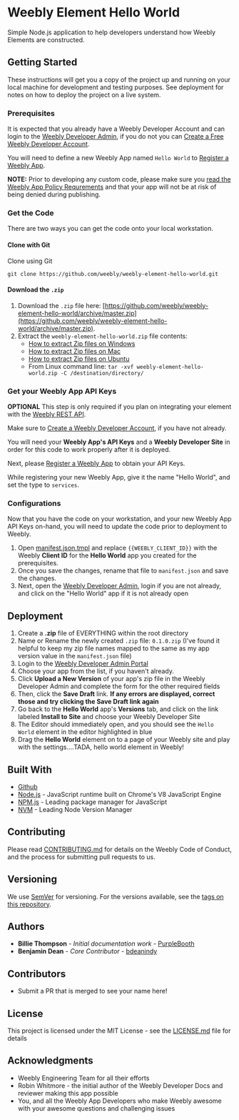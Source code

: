 # Weebly Element Hello World 

Simple Node.js application to help developers understand how Weebly Elements are constructed.

## Getting Started

These instructions will get you a copy of the project up and running on your local machine for development and testing purposes.
See deployment for notes on how to deploy the project on a live system.

### Prerequisites

It is expected that you already have a Weebly Developer Account and can login to the [Weebly Developer Admin](https://www.weebly.com/developer-admin/), if you do not you can [Create a Free Weebly Developer Account](https://dev.weebly.com/create-a-developer-account.html).

You will need to define a new Weebly App named `Hello World` to [Register a Weebly App](https://dev.weebly.com/register-your-app.html).

**NOTE:** Prior to developing any custom code, please make sure you [read the Weebly App Policy Requrements](https://dev.weebly.com/app-policy-requirements.html) and that your app will not be at risk of being denied during publishing.

### Get the Code

There are two ways you can get the code onto your local workstation.

#### Clone with Git

Clone using Git

```
git clone https://github.com/weebly/weebly-element-hello-world.git
```

#### Download the `.zip`

1. Download the `.zip` file here: [https://github.com/weebly/weebly-element-hello-world/archive/master.zip](https://github.com/weebly/weebly-element-hello-world/archive/master.zip).
2. Extract the `weebly-element-hello-world.zip` file contents:
    * [How to extract Zip files on Windows](https://support.microsoft.com/en-us/help/14200/windows-compress-uncompress-zip-files)
    * [How to extract Zip files on Mac](https://support.apple.com/kb/PH25411?locale=en_US)
    * [How to extract Zip files on Ubuntu](https://askubuntu.com/questions/86849/how-to-unzip-a-zip-file-from-the-terminal)
    * From Linux command line: `tar -xvf weebly-element-hello-world.zip -C /destination/directory/`

### Get your Weebly App API Keys

**OPTIONAL** This step is only required if you plan on integrating your element with the [Weebly REST API](https://dev.weebly.com/about-rest-apis.html).

Make sure to [Create a Weebly Developer Account](https://dev.weebly.com/create-a-developer-account.html), if you have not already.

You will need your **Weebly App's API Keys** and a **Weebly Developer Site** in order for this code to work properly after it is deployed.

Next, please [Register a Weebly App](https://dev.weebly.com/register-your-app.html) to obtain your API Keys.

While registering your new Weebly App, give it the name "Hello World", and set the type to `services`.

### Configurations

Now that you have the code on your workstation, and your new Weebly App API Keys on-hand, you will need to update the code prior to deployment to Weebly.

1. Open [manifest.json.tmpl](/manifest.json.tmpl) and replace `{{WEEBLY_CLIENT_ID}}` with the Weebly **Client ID** for the **Hello World** app you created for the prerequisites.
2. Once you save the changes, rename that file to `manifest.json` and save the changes.
3. Next, open the [Weebly Developer Admin](https://www.weebly.com/developer-admin), login if you are not already, and click on the "Hello World" app if it is not already open

## Deployment

1. Create a **.zip** file of EVERYTHING within the root directory
2. Name or Rename the newly created `.zip` file: `0.1.0.zip` (I've found it helpful to keep my zip file names mapped to the same as my app version value in the `manifest.json` file)
3. Login to the [Weebly Developer Admin Portal](https://www.weebly.com/developer-admin/)
4. Choose your app from the list, if you haven't already.
5. Click **Upload a New Version** of your app's zip file in the Weebly Developer Admin and complete the form for the other required fields
6. Then, click the **Save Draft** link. __If any errors are displayed, correct those and try clicking the **Save Draft** link again__
7. Go back to the **Hello World** app's **Versions** tab, and click on the link labeled **Install to Site** and choose your Weebly Developer Site
8. The Editor should immediately open, and you should see the `Hello World` element in the editor highlighted in blue
9. Drag the **Hello World** element on to a page of your Weebly site and play with the settings....TADA, hello world element in Weebly!

## Built With

* [Github](https://github.com)
* [Node.js](https://maven.apache.org/) - JavaScript runtime built on Chrome's V8 JavaScript Engine
* [NPM.js](https://npmjs.org) - Leading package manager for JavaScript
* [NVM](https://github.com/creationix/nvm) - Leading Node Version Manager

## Contributing

Please read [CONTRIBUTING.md](CONTRIBUTING.md) for details on the Weebly Code of Conduct, and the process for submitting pull requests to us.

## Versioning

We use [SemVer](http://semver.org/) for versioning. For the versions available, see the [tags on this repository](https://github.com/your/project/tags). 

## Authors

* **Billie Thompson** - *Initial documentation work* - [PurpleBooth](https://github.com/PurpleBooth)
* **Benjamin Dean** - *Core Contributor* - [bdeanindy](https://github.com/bdeanindy)

## Contributors

* Submit a PR that is merged to see your name here!

## License

This project is licensed under the MIT License - see the [LICENSE.md](LICENSE.md) file for details

## Acknowledgments

* Weebly Engineering Team for all their efforts
* Robin Whitmore - the initial author of the Weebly Developer Docs and reviewer making this app possible
* You, and all the Weebly App Developers who make Weebly awesome with your awesome questions and challenging issues
